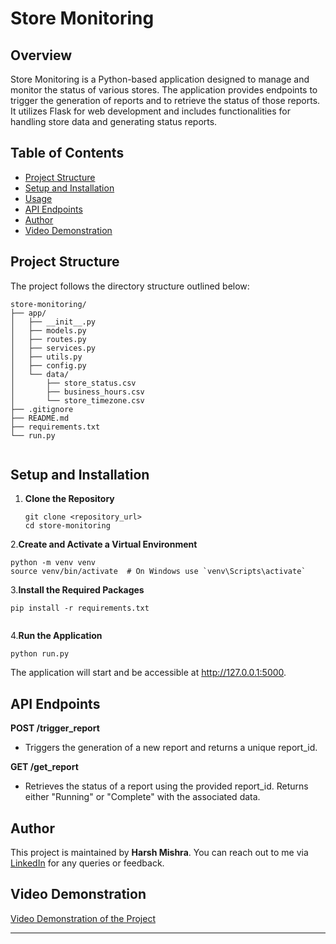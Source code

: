 # Store Monitoring

## Overview

Store Monitoring is a Python-based application designed to manage and monitor the status of various stores. The application provides endpoints to trigger the generation of reports and to retrieve the status of those reports. It utilizes Flask for web development and includes functionalities for handling store data and generating status reports.

## Table of Contents

- [Project Structure](#project-structure)
- [Setup and Installation](#setup-and-installation)
- [Usage](#usage)
- [API Endpoints](#api-endpoints)
- [Author](#author)
- [Video Demonstration](#video-demonstration)

## Project Structure

The project follows the directory structure outlined below:

```
store-monitoring/
├── app/
│   ├── __init__.py
│   ├── models.py
│   ├── routes.py
│   ├── services.py
│   ├── utils.py
│   ├── config.py
│   └── data/
│       ├── store_status.csv
│       ├── business_hours.csv
│       └── store_timezone.csv
├── .gitignore
├── README.md
├── requirements.txt
└── run.py


```

## Setup and Installation

1. **Clone the Repository**

   ```
   git clone <repository_url>
   cd store-monitoring
   ```
   
2.**Create and Activate a Virtual Environment**
```doctest
python -m venv venv
source venv/bin/activate  # On Windows use `venv\Scripts\activate`

```

3.**Install the Required Packages**
```
pip install -r requirements.txt
 
```

4.**Run the Application**
```
python run.py

```
The application will start and be accessible at http://127.0.0.1:5000.

## API Endpoints
**POST /trigger_report**

- Triggers the generation of a new report and returns a unique report_id.

**GET /get_report**

- Retrieves the status of a report using the provided report_id. Returns either "Running" or "Complete" with the 
associated data.

## Author

This project is maintained by **Harsh Mishra**. You can reach out to me via [LinkedIn](http://www.linkedin.com/in/mishraharsh-hmc) for any queries or feedback.

## Video Demonstration

[Video Demonstration of the Project](https://video.drift.com/v/abH8HvnZOTQSZK8aUhBHZeLUuujIUBu4OxTn441OFtO8/)

---


